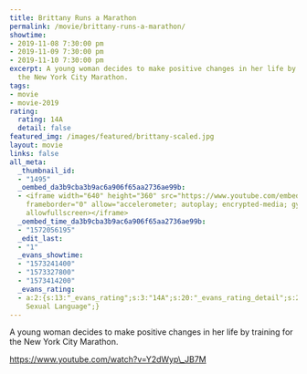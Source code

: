 ```yaml
---
title: Brittany Runs a Marathon
permalink: /movie/brittany-runs-a-marathon/
showtime:
- 2019-11-08 7:30:00 pm
- 2019-11-09 7:30:00 pm
- 2019-11-10 7:30:00 pm
excerpt: A young woman decides to make positive changes in her life by training for
  the New York City Marathon.
tags:
- movie
- movie-2019
rating:
  rating: 14A
  detail: false
featured_img: /images/featured/brittany-scaled.jpg
layout: movie
links: false
all_meta:
  _thumbnail_id:
  - "1495"
  _oembed_da3b9cba3b9ac6a906f65aa2736ae99b:
  - <iframe width="640" height="360" src="https://www.youtube.com/embed/Y2dWyp_JB7M?feature=oembed"
    frameborder="0" allow="accelerometer; autoplay; encrypted-media; gyroscope; picture-in-picture"
    allowfullscreen></iframe>
  _oembed_time_da3b9cba3b9ac6a906f65aa2736ae99b:
  - "1572056195"
  _edit_last:
  - "1"
  _evans_showtime:
  - "1573241400"
  - "1573327800"
  - "1573414200"
  _evans_rating:
  - a:2:{s:13:"_evans_rating";s:3:"14A";s:20:"_evans_rating_detail";s:24:"Coarse &
    Sexual Language";}
---
```


A young woman decides to make positive changes in her life by training for the New York City Marathon.

https://www.youtube.com/watch?v=Y2dWyp\_JB7M 